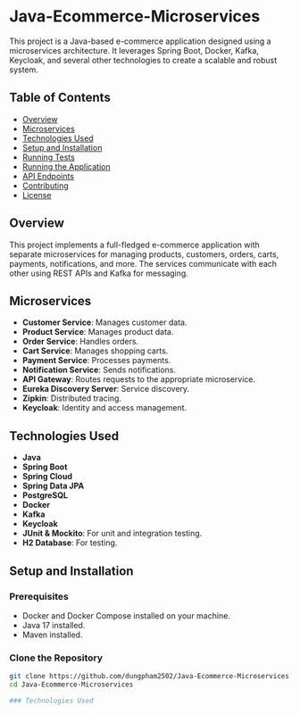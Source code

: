 # Java-Ecommerce-Microservices

This project is a Java-based e-commerce application designed using a microservices architecture. It leverages Spring Boot, Docker, Kafka, Keycloak, and several other technologies to create a scalable and robust system.

## Table of Contents

- [Overview](#overview)
- [Microservices](#microservices)
- [Technologies Used](#technologies-used)
- [Setup and Installation](#setup-and-installation)
- [Running Tests](#running-tests)
- [Running the Application](#running-the-application)
- [API Endpoints](#api-endpoints)
- [Contributing](#contributing)
- [License](#license)

## Overview

This project implements a full-fledged e-commerce application with separate microservices for managing products, customers, orders, carts, payments, notifications, and more. The services communicate with each other using REST APIs and Kafka for messaging.

## Microservices

- **Customer Service**: Manages customer data.
- **Product Service**: Manages product data.
- **Order Service**: Handles orders.
- **Cart Service**: Manages shopping carts.
- **Payment Service**: Processes payments.
- **Notification Service**: Sends notifications.
- **API Gateway**: Routes requests to the appropriate microservice.
- **Eureka Discovery Server**: Service discovery.
- **Zipkin**: Distributed tracing.
- **Keycloak**: Identity and access management.

## Technologies Used

- **Java**
- **Spring Boot**
- **Spring Cloud**
- **Spring Data JPA**
- **PostgreSQL**
- **Docker**
- **Kafka**
- **Keycloak**
- **JUnit & Mockito**: For unit and integration testing.
- **H2 Database**: For testing.

## Setup and Installation

### Prerequisites

- Docker and Docker Compose installed on your machine.
- Java 17 installed.
- Maven installed.

### Clone the Repository

```bash
git clone https://github.com/dungpham2502/Java-Ecommerce-Microservices.git
cd Java-Ecommerce-Microservices

### Technologies Used


